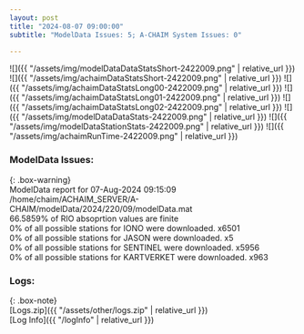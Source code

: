 ```yaml
---
layout: post
title: "2024-08-07 09:00:00"
subtitle: "ModelData Issues: 5; A-CHAIM System Issues: 0"

---
```


![]({{ "/assets/img/modelDataDataStatsShort-2422009.png" | relative_url }})
![]({{ "/assets/img/achaimDataStatsShort-2422009.png" | relative_url }})
![]({{ "/assets/img/achaimDataStatsLong00-2422009.png" | relative_url }})
![]({{ "/assets/img/achaimDataStatsLong01-2422009.png" | relative_url }})
![]({{ "/assets/img/achaimDataStatsLong02-2422009.png" | relative_url }})
![]({{ "/assets/img/modelDataDataStats-2422009.png" | relative_url }})
![]({{ "/assets/img/modelDataStationStats-2422009.png" | relative_url }})
![]({{ "/assets/img/achaimRunTime-2422009.png" | relative_url }})


### ModelData Issues:  
  
{: .box-warning}  
 ModelData report for 07-Aug-2024 09:15:09   
 /home/chaim/ACHAIM_SERVER/A-CHAIM/modelData/2024/220/09/modelData.mat   
 66.5859% of RIO absoprtion values are finite   
 0% of all possible stations for IONO were downloaded. x6501   
 0% of all possible stations for JASON were downloaded. x5   
 0% of all possible stations for SENTINEL were downloaded. x5956   
 0% of all possible stations for KARTVERKET were downloaded. x963   
  


### Logs:  
  
{: .box-note}  
[Logs.zip]({{ "/assets/other/logs.zip" | relative_url }})  
[Log Info]({{ "/logInfo" | relative_url }})  
